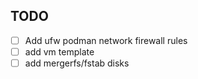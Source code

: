 ## TODO
- [ ] Add ufw podman network firewall rules
- [ ] add vm template
- [ ] add mergerfs/fstab disks
